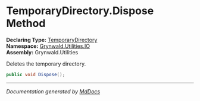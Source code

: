 ﻿<!--  
  <auto-generated>   
    The contents of this file were generated by a tool.  
    Changes to this file may be list if the file is regenerated  
  </auto-generated>   
-->

# TemporaryDirectory.Dispose Method

**Declaring Type:** [TemporaryDirectory](../index.md)  
**Namespace:** [Grynwald.Utilities.IO](../../index.md)  
**Assembly:** Grynwald.Utilities

Deletes the temporary directory.

```csharp
public void Dispose();
```
___

*Documentation generated by [MdDocs](https://github.com/ap0llo/mddocs)*
